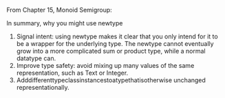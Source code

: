 From Chapter 15, Monoid Semigroup:

In summary, why you might use newtype
1. Signal intent: using newtype makes it clear that you only intend for it to be a wrapper for the underlying type. The newtype cannot eventually grow into a more complicated sum or product type, while a normal datatype can.
2. Improve type safety: avoid mixing up many values of the same representation, such as Text or Integer.
3. Adddifferenttypeclassinstancestoatypethatisotherwise unchanged representationally.


